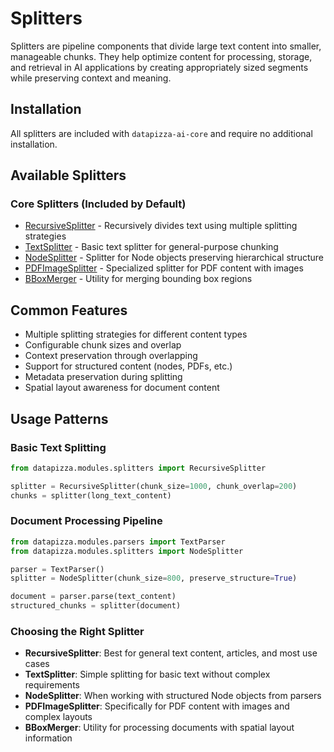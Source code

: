 # Splitters

Splitters are pipeline components that divide large text content into smaller, manageable chunks. They help optimize content for processing, storage, and retrieval in AI applications by creating appropriately sized segments while preserving context and meaning.

## Installation

All splitters are included with `datapizza-ai-core` and require no additional installation.

## Available Splitters

### Core Splitters (Included by Default)

- [RecursiveSplitter](recursive_splitter.md) - Recursively divides text using multiple splitting strategies
- [TextSplitter](text_splitter.md) - Basic text splitter for general-purpose chunking
- [NodeSplitter](node_splitter.md) - Splitter for Node objects preserving hierarchical structure
- [PDFImageSplitter](pdf_image_splitter.md) - Specialized splitter for PDF content with images
- [BBoxMerger](bbox_merger.md) - Utility for merging bounding box regions

## Common Features

- Multiple splitting strategies for different content types
- Configurable chunk sizes and overlap
- Context preservation through overlapping
- Support for structured content (nodes, PDFs, etc.)
- Metadata preservation during splitting
- Spatial layout awareness for document content

## Usage Patterns

### Basic Text Splitting
```python
from datapizza.modules.splitters import RecursiveSplitter

splitter = RecursiveSplitter(chunk_size=1000, chunk_overlap=200)
chunks = splitter(long_text_content)
```

### Document Processing Pipeline
```python
from datapizza.modules.parsers import TextParser
from datapizza.modules.splitters import NodeSplitter

parser = TextParser()
splitter = NodeSplitter(chunk_size=800, preserve_structure=True)

document = parser.parse(text_content)
structured_chunks = splitter(document)
```

### Choosing the Right Splitter

- **RecursiveSplitter**: Best for general text content, articles, and most use cases
- **TextSplitter**: Simple splitting for basic text without complex requirements
- **NodeSplitter**: When working with structured Node objects from parsers
- **PDFImageSplitter**: Specifically for PDF content with images and complex layouts
- **BBoxMerger**: Utility for processing documents with spatial layout information